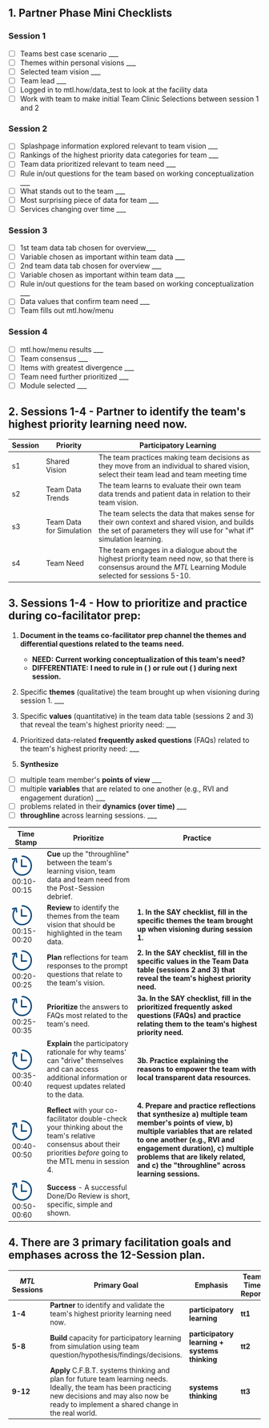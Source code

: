 
## **1. Partner Phase Mini Checklists**

### Session 1
- [ ] Teams best case scenario ___
- [ ] Themes within personal visions ___
- [ ] Selected team vision ___
- [ ] Team lead ___
- [ ] Logged in to mtl.how/data_test to look at the facility data
- [ ] Work with team to make initial Team Clinic Selections between session 1 and 2

### Session 2 
- [ ] Splashpage information explored relevant to team vision ___ 
- [ ] Rankings of the highest priority data categories for team ___  
- [ ] Team data prioritized relevant to team need ___  
- [ ] Rule in/out questions for the team based on working conceptualization ___  
- [ ] What stands out to the team ___ 
- [ ] Most surprising piece of data for team ___ 
- [ ] Services changing over time ___ 

### Session 3 
- [ ] 1st team data tab chosen for overview___
- [ ] Variable chosen as important within team data ___
- [ ] 2nd team data tab chosen for overview ___
- [ ] Variable chosen as important within team data ___
- [ ] Rule in/out questions for the team based on working conceptualization ___  
- [ ] Data values that confirm team need ___
- [ ] Team fills out mtl.how/menu

### Session 4 
- [ ] mtl.how/menu results ___
- [ ] Team consensus ___ 
- [ ] Items with greatest divergence ___ 
- [ ] Team need further prioritized ___
- [ ] Module selected ___  

## 2. Sessions 1-4 - Partner to identify the team's highest priority learning need now. 

Session | Priority| Participatory Learning 
-- | -- | --
s1 | Shared Vision | The team practices making team decisions as they move from an individual to shared vision, select their team lead and team meeting time
s2 | Team Data Trends | The team learns to evaluate their own team data trends and patient data in relation to their team vision.
s3 | Team Data for Simulation | The team selects the data that makes sense for their own context and shared vision, and builds the set of parameters they will use for "what if" simulation learning.
s4 | Team Need | The team engages in a dialogue about the highest priority team need now, so that there is consensus around the _MTL_ Learning Module selected for sessions 5-10.

## 3. Sessions 1-4 - How to prioritize and practice during co-facilitator prep:

1. **Document in the teams co-facilitator prep channel the themes and differential questions related to the teams need.**
   - **NEED:** **Current working conceptualization of this team's need?**
   - **DIFFERENTIATE:** **I need to rule in (      ) or rule out (      ) during next session.**

2. Specific **themes** (qualitative) the team brought up when visioning during session 1. ___
3. Specific **values** (quantitative) in the team data table (sessions 2 and 3) that reveal the team's highest priority need: ___
4. Prioritized data-related **frequently asked questions** (FAQs) related to the team's highest priority need: ___
5. **Synthesize**
- [ ] multiple team member's **points of view** ___ 
- [ ] multiple **variables** that are related to one another (e.g., RVI and engagement duration) ___
- [ ] problems related in their **dynamics (over time)** ___
- [ ] **throughline** across learning sessions. ___

Time Stamp | Prioritize  | Practice
-- | -- | --
<img src = "https://github.com/lzim/teampsd/blob/master/resources/icons/timestamp.png" height = "40" width = "40" style ="display: inline-block"/> 00:10-00:15 | **Cue** up the "throughline" between the team's learning vision, team data and team need from the Post-Session debrief.
<img src = "https://github.com/lzim/teampsd/blob/master/resources/icons/timestamp.png" height = "40" width = "40" style ="display: inline-block"/> 00:15-00:20 | **Review** to identify the themes from the team vision that should be highlighted in the team data. | **1. In the SAY checklist, fill in the specific themes the team brought up when visioning during session 1.**
<img src = "https://github.com/lzim/teampsd/blob/master/resources/icons/timestamp.png" height = "40" width = "40" style ="display: inline-block"/> 00:20-00:25 | **Plan** reflections for team responses to the prompt questions that relate to the team's vision. | **2. In the SAY checklist, fill in the specific values in the Team Data table (sessions 2 and 3) that reveal the team's highest priority need.**
<img src = "https://github.com/lzim/teampsd/blob/master/resources/icons/timestamp.png" height = "40" width = "40" style ="display: inline-block"/> 00:25-00:35 | **Prioritize** the answers to FAQs most related to the team's need. | **3a. In the SAY checklist, fill in the prioritized frequently asked questions (FAQs) and practice relating them to the team's highest priority need.**
<img src = "https://github.com/lzim/teampsd/blob/master/resources/icons/timestamp.png" height = "40" width = "40" style ="display: inline-block"/> 00:35-00:40  | **Explain** the participatory rationale for why teams' can "drive" themselves and can access additional information or request updates related to the data. | **3b. Practice explaining the reasons to empower the team with local transparent data resources.**
<img src = "https://github.com/lzim/teampsd/blob/master/resources/icons/timestamp.png" height = "40" width = "40" style ="display: inline-block"/> 00:40-00:50 | **Reflect** with your co-facilitator double-check your thinking about the team's relative consensus about their priorities _before_ going to the MTL menu in session 4. | **4. Prepare and practice reflections that synthesize a) multiple team member's points of view, b) multiple variables that are related to one another (e.g., RVI and engagement duration), c) multiple problems that are likely related, and c) the "throughline" across learning sessions.** 
<img src = "https://github.com/lzim/teampsd/blob/master/resources/icons/timestamp.png" height = "40" width = "40" style ="display: inline-block"/> 00:50-00:60 | **Success** - A successful Done/Do Review is short, specific, simple and shown.

## 4. There are 3 primary facilitation goals and emphases across the 12-Session plan.

_MTL_ Sessions | Primary Goal | Emphasis | Team Time Report
-- | -- | -- | --
**1-4** | **Partner** to identify and validate the team's highest priority learning need now. | **participatory learning** | **tt1**
**5-8** | **Build** capacity for participatory learning from simulation using team question/hypothesis/findings/decisions. | **participatory learning + systems thinking** | **tt2**
**9-12** | **Apply** C.F.B.T. systems thinking and plan for future team learning needs. Ideally, the team has been practicing new decisions and may also now be ready to implement a shared change in the real world. | **systems thinking** | **tt3**
